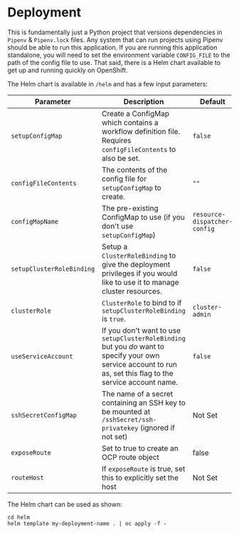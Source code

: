 # Deployment

This is fundamentally just a Python project that versions dependencies in `Pipenv` & `Pipenv.lock` files. Any system that can run projects using Pipenv should be able to run this application. If you are running this application standalone, you will need to set the environment variable `CONFIG_FILE` to the path of the config file to use. That said, there is a Helm chart available to get up and running quickly on OpenShift.

The Helm chart is available in `/helm` and has a few input parameters:

| Parameter | Description | Default |
|---|---|---|
| `setupConfigMap` | Create a ConfigMap which contains a workflow definition file. Requires `configFileContents` to also be set. | `false` |
| `configFileContents` | The contents of the config file for `setupConfigMap` to create. | `""` |
| `configMapName` | The pre-existing ConfigMap to use (if you don't use `setupConfigMap`) | `resource-dispatcher-config` |
| `setupClusterRoleBinding` | Setup a `ClusterRoleBinding` to give the deployment privileges if you would like to use it to manage cluster resources. | `false` |
| `clusterRole` | `ClusterRole` to bind to if `setupClusterRoleBinding` is `true`. | `cluster-admin` |
| `useServiceAccount` | If you don't want to use `setupClusterRoleBinding` but you _do_ want to specify your own service account to run as, set this flag to the service account name. | `false` |
| `sshSecretConfigMap` | The name of a secret containing an SSH key to be mounted at `/sshSecret/ssh-privatekey` (ignored if not set) | Not Set |
| `exposeRoute` | Set to true to create an OCP route object | false |
| `routeHost` | If `exposeRoute` is true, set this to explicitly set the host | Not Set |

The Helm chart can be used as shown:

```shell script
cd helm
helm template my-deployment-name . | oc apply -f -
```
